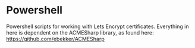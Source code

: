 # Powershell

Powershell scripts for working with Lets Encrypt certificates.  Everything in here is dependent on the ACMESharp library, as found here:  https://github.com/ebekker/ACMESharp
